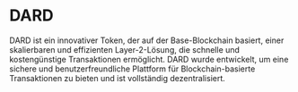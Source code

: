 # DARD
DARD ist ein innovativer Token, der auf der Base-Blockchain basiert, einer skalierbaren und effizienten Layer-2-Lösung, die schnelle und kostengünstige Transaktionen ermöglicht. DARD wurde entwickelt, um eine sichere und benutzerfreundliche Plattform für Blockchain-basierte Transaktionen zu bieten und ist vollständig dezentralisiert.
